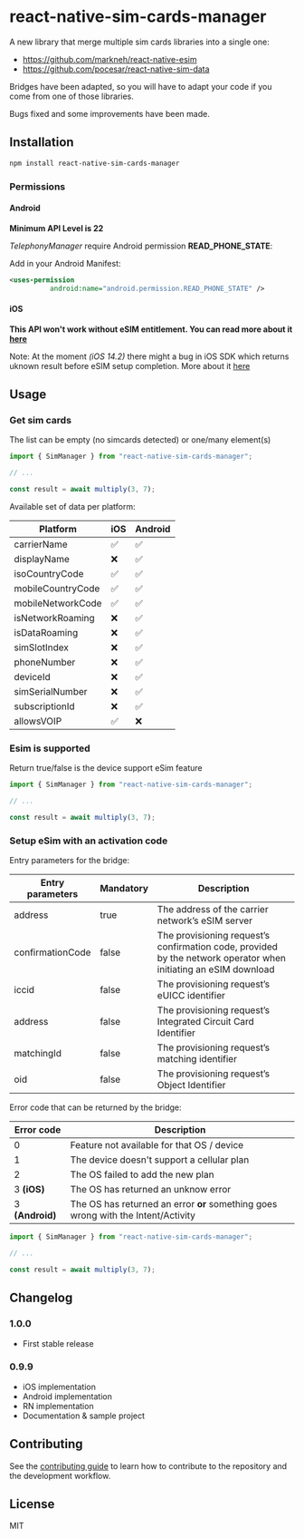 # react-native-sim-cards-manager

A new library that merge multiple sim cards libraries into a single one:
- https://github.com/markneh/react-native-esim
- https://github.com/pocesar/react-native-sim-data

Bridges have been adapted, so you will have to adapt your code if you come from one of those libraries.

Bugs fixed and some improvements have been made.


## Installation

```sh
npm install react-native-sim-cards-manager
```

### Permissions

#### Android

**Minimum API Level is 22**

*TelephonyManager* require Android permission **READ_PHONE_STATE**:

Add in your Android Manifest:
```xml
<uses-permission
          android:name="android.permission.READ_PHONE_STATE" />
```

#### iOS

**This API won't work without eSIM entitlement. You can read more about it [here](https://stackoverflow.com/a/60162323)**

Note: At the moment *(iOS 14.2)* there might a bug in iOS SDK which returns uknown result before eSIM setup completion. More about it [here](https://developer.apple.com/forums/thread/662001)

## Usage

### Get sim cards

The list can be empty (no simcards detected) or one/many element(s)

```ts
import { SimManager } from "react-native-sim-cards-manager";

// ...

const result = await multiply(3, 7);
```

Available set of data per platform:

| Platform          	| iOS 	| Android 	| 
|-------------------	|-----	|---------	|
| carrierName       	|  ✅  	|    ✅    	|
| displayName       	|  ❌  	|    ✅    	|
| isoCountryCode    	|  ✅  	|    ✅    	|
| mobileCountryCode 	|  ✅  	|    ✅    	|
| mobileNetworkCode 	|  ✅  	|    ✅    	|
| isNetworkRoaming  	|  ❌  	|    ✅    	|
| isDataRoaming     	|  ❌  	|    ✅    	|
| simSlotIndex      	|  ❌  	|    ✅    	|
| phoneNumber       	|  ❌  	|    ✅    	|
| deviceId          	|  ❌  	|    ✅    	|
| simSerialNumber   	|  ❌  	|    ✅    	|
| subscriptionId    	|  ❌  	|    ✅    	|
| allowsVOIP        	|  ✅  	|    ❌    	|

### Esim is supported

Return true/false is the device support eSim feature

```ts
import { SimManager } from "react-native-sim-cards-manager";

// ...

const result = await multiply(3, 7);
```

### Setup eSim with an activation code

Entry parameters for the bridge:

| Entry parameters 	| Mandatory 	| Description                                                                                                     	|
|------------------	|-----------	|-----------------------------------------------------------------------------------------------------------------	|
| address          	|    true   	| The address of the carrier network’s eSIM server                                                                	|
| confirmationCode 	|   false   	| The provisioning request’s confirmation code, provided by the network operator when initiating an eSIM download 	|
| iccid            	|   false   	| The provisioning request’s eUICC identifier                                                                     	|
| address          	|   false   	| The provisioning request’s Integrated Circuit Card Identifier                                                   	|
| matchingId       	|   false   	| The provisioning request’s matching identifier                                                                  	|
| oid              	|   false   	| The provisioning request’s Object Identifier                                                                    	|

Error code that can be returned by the bridge:

| Error code   	| Description                                                                       	|
|--------------	|-----------------------------------------------------------------------------------	|
| 0            	| Feature not available for that OS / device                                        	|
| 1            	| The device doesn't support a cellular plan                                        	|
| 2            	| The OS failed to add the new plan                                    	|
| 3 **(iOS)**    	| The OS has returned an unknow error                                               	|
| 3 **(Android)** 	| The OS has returned an error **or** something goes wrong with the Intent/Activity 	|
```ts
import { SimManager } from "react-native-sim-cards-manager";

// ...

const result = await multiply(3, 7);
```


## Changelog

### 1.0.0
- First stable release

### 0.9.9
- iOS implementation
- Android implementation
- RN implementation
- Documentation & sample project

## Contributing

See the [contributing guide](CONTRIBUTING.md) to learn how to contribute to the repository and the development workflow.

## License

MIT
